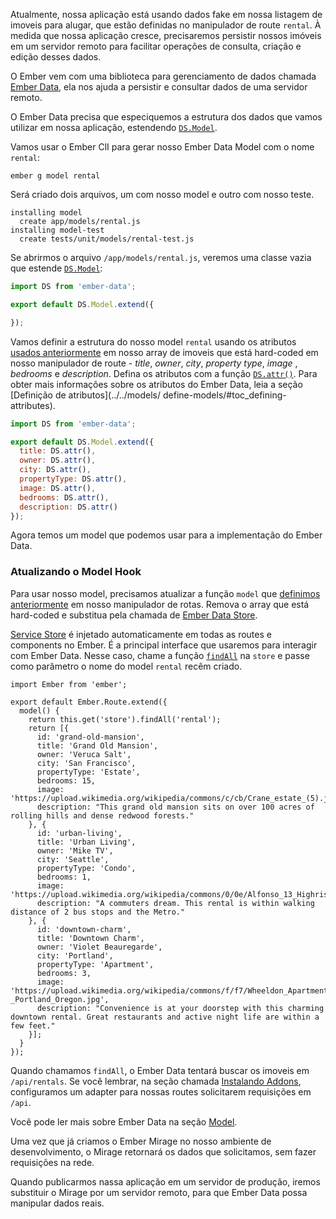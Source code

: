 Atualmente, nossa aplicação está usando dados fake em nossa listagem de imoveis para alugar, que estão definidas no manipulador de route `rental`.
À medida que nossa aplicação cresce, precisaremos persistir nossos imóveis em um servidor remoto para facilitar operações de consulta, criação e edição desses dados.

O Ember vem com uma biblioteca para gerenciamento de dados chamada [Ember Data](https://github.com/emberjs/data), ela nos ajuda a persistir e consultar dados de uma servidor remoto.

O Ember Data precisa que especiquemos a estrutura dos dados que vamos utilizar em nossa aplicação, estendendo [`DS.Model`](http://emberjs.com/api/data/classes/DS.Model.html).

Vamos usar o Ember ClI para gerar nosso Ember Data Model com o nome `rental`:

```shell
ember g model rental
```
Será criado dois arquivos, um com nosso model e outro com nosso teste.

```shell
installing model
  create app/models/rental.js
installing model-test
  create tests/unit/models/rental-test.js
```
Se abrirmos o arquivo `/app/models/rental.js`, veremos uma classe vazia que estende [`DS.Model`](http://emberjs.com/api/data/classes/DS.Model.html):

```app/models/rental.js
import DS from 'ember-data';

export default DS.Model.extend({

});
```

Vamos definir a estrutura do nosso model `rental` usando os atributos [usados anteriormente](../model-hook/) em nosso array de imoveis que está hard-coded em nosso manipulador de route - _title_, _owner_, _city_, _property type_, _image_ , _bedrooms_ e _description_.
Defina os atributos com a função [`DS.attr()`](http://emberjs.com/api/data/classes/DS.html#method_attr).
Para obter mais informações sobre os atributos do Ember Data, leia a seção [Definição de atributos](../../models/ define-models/#toc_defining-attributes).


```app/models/rental.js
import DS from 'ember-data';

export default DS.Model.extend({
  title: DS.attr(),
  owner: DS.attr(),
  city: DS.attr(),
  propertyType: DS.attr(),
  image: DS.attr(),
  bedrooms: DS.attr(),
  description: DS.attr()
});
```
Agora temos um model que podemos usar para a implementação do Ember Data.

### Atualizando o Model Hook

Para usar nosso model, precisamos atualizar a função `model` que [definimos anteriormente](../model-hook/) em nosso manipulador de rotas.
Remova o array que está hard-coded e substitua pela chamada de [Ember Data Store](../../models/#toc_the-store-and-a-single-source-of-truth).

[Service Store](http://emberjs.com/api/data/classes/DS.Store.html) é injetado automaticamente em todas as routes e components no Ember. É a principal interface que usaremos para interagir com Ember Data.
Nesse caso, chame a função [`findAll`](http://emberjs.com/api/data/classes/DS.Store.html#method_findAll) na `store` e passe como parâmetro o nome do model `rental` recêm criado.


```app/routes/rentals.js{+5,-6,-7,-8,-9,-10,-11,-12,-13,-14,-15,-16,-17,-18,-19,-20,-21,-22,-23,-24,-25,-26,-27,-28,-29,-30,-31,-32,-33}
import Ember from 'ember';

export default Ember.Route.extend({
  model() {
    return this.get('store').findAll('rental');
    return [{
      id: 'grand-old-mansion',
      title: 'Grand Old Mansion',
      owner: 'Veruca Salt',
      city: 'San Francisco',
      propertyType: 'Estate',
      bedrooms: 15,
      image: 'https://upload.wikimedia.org/wikipedia/commons/c/cb/Crane_estate_(5).jpg',
      description: "This grand old mansion sits on over 100 acres of rolling hills and dense redwood forests."
    }, {
      id: 'urban-living',
      title: 'Urban Living',
      owner: 'Mike TV',
      city: 'Seattle',
      propertyType: 'Condo',
      bedrooms: 1,
      image: 'https://upload.wikimedia.org/wikipedia/commons/0/0e/Alfonso_13_Highrise_Tegucigalpa.jpg',
      description: "A commuters dream. This rental is within walking distance of 2 bus stops and the Metro."
    }, {
      id: 'downtown-charm',
      title: 'Downtown Charm',
      owner: 'Violet Beauregarde',
      city: 'Portland',
      propertyType: 'Apartment',
      bedrooms: 3,
      image: 'https://upload.wikimedia.org/wikipedia/commons/f/f7/Wheeldon_Apartment_Building_-_Portland_Oregon.jpg',
      description: "Convenience is at your doorstep with this charming downtown rental. Great restaurants and active night life are within a few feet."
    }];
  }
});
```

Quando chamamos `findAll`, o Ember Data tentará buscar os imoveis em `/api/rentals`.
Se você lembrar, na seção chamada [Instalando Addons](../installing-addons/), configuramos um adapter para nossas routes solicitarem requisições em `/api`.

Você pode ler mais sobre Ember Data na seção [Model](../../models/).

Uma vez que já criamos o Ember Mirage no nosso ambiente de desenvolvimento, o Mirage retornará os dados que solicitamos, sem fazer requisições na rede.

Quando publicarmos nassa aplicação em um servidor de produção, iremos substituir o Mirage por um servidor remoto, para que Ember Data possa manipular dados reais.
